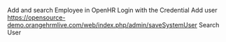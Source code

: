 Add and search Employee in OpenHR
Login with the Credential
Add user https://opensource-demo.orangehrmlive.com/web/index.php/admin/saveSystemUser
Search User

